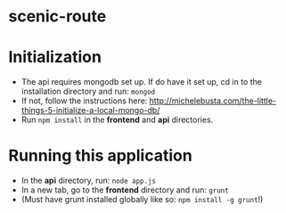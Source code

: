 # scenic-route

# Initialization

- The api requires mongodb set up. If do have it set up, cd in to the installation directory and run: `mongod`
- If not, follow the instructions here: http://michelebusta.com/the-little-things-5-initialize-a-local-mongo-db/
- Run `npm install` in the **frontend** and **api** directories.

# Running this application
- In the **api** directory, run: `node app.js`
- In a new tab, go to the **frontend** directory and run: `grunt`
- (Must have grunt installed globally like so: `npm install -g grunt`!)
